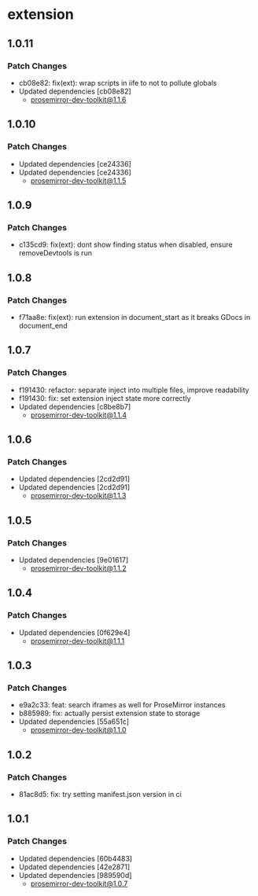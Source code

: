 # extension

## 1.0.11

### Patch Changes

- cb08e82: fix(ext): wrap scripts in iife to not to pollute globals
- Updated dependencies [cb08e82]
  - prosemirror-dev-toolkit@1.1.6

## 1.0.10

### Patch Changes

- Updated dependencies [ce24336]
- Updated dependencies [ce24336]
  - prosemirror-dev-toolkit@1.1.5

## 1.0.9

### Patch Changes

- c135cd9: fix(ext): dont show finding status when disabled, ensure removeDevtools is run

## 1.0.8

### Patch Changes

- f71aa8e: fix(ext): run extension in document_start as it breaks GDocs in document_end

## 1.0.7

### Patch Changes

- f191430: refactor: separate inject into multiple files, improve readability
- f191430: fix: set extension inject state more correctly
- Updated dependencies [c8be8b7]
  - prosemirror-dev-toolkit@1.1.4

## 1.0.6

### Patch Changes

- Updated dependencies [2cd2d91]
- Updated dependencies [2cd2d91]
  - prosemirror-dev-toolkit@1.1.3

## 1.0.5

### Patch Changes

- Updated dependencies [9e01617]
  - prosemirror-dev-toolkit@1.1.2

## 1.0.4

### Patch Changes

- Updated dependencies [0f629e4]
  - prosemirror-dev-toolkit@1.1.1

## 1.0.3

### Patch Changes

- e9a2c33: feat: search iframes as well for ProseMirror instances
- b885989: fix: actually persist extension state to storage
- Updated dependencies [55a651c]
  - prosemirror-dev-toolkit@1.1.0

## 1.0.2

### Patch Changes

- 81ac8d5: fix: try setting manifest.json version in ci

## 1.0.1

### Patch Changes

- Updated dependencies [60b4483]
- Updated dependencies [42e2871]
- Updated dependencies [989590d]
  - prosemirror-dev-toolkit@1.0.7
